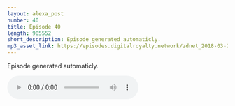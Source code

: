 ```yaml
---
layout: alexa_post
number: 40
title: Episode 40
length: 905552
short_description: Episode generated automaticly.
mp3_asset_link: https://episodes.digitalroyalty.network/zdnet_2018-03-23_01-00-03.mp3
---
```


Episode generated automaticly.

<audio controls>
    <source src="{{ page.mp3_asset_link }}" type="audio/mpeg">
</audio>
